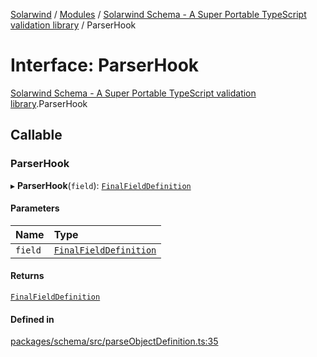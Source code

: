[Solarwind](../README.md) / [Modules](../modules.md) / [Solarwind Schema - A Super Portable TypeScript validation library](../modules/Solarwind_Schema___A_Super_Portable_TypeScript_validation_library.md) / ParserHook

# Interface: ParserHook

[Solarwind Schema - A Super Portable TypeScript validation library](../modules/Solarwind_Schema___A_Super_Portable_TypeScript_validation_library.md).ParserHook

## Callable

### ParserHook

▸ **ParserHook**(`field`): [`FinalFieldDefinition`](../modules/Solarwind_Schema___A_Super_Portable_TypeScript_validation_library.md#finalfielddefinition)

#### Parameters

| Name | Type |
| :------ | :------ |
| `field` | [`FinalFieldDefinition`](../modules/Solarwind_Schema___A_Super_Portable_TypeScript_validation_library.md#finalfielddefinition) |

#### Returns

[`FinalFieldDefinition`](../modules/Solarwind_Schema___A_Super_Portable_TypeScript_validation_library.md#finalfielddefinition)

#### Defined in

[packages/schema/src/parseObjectDefinition.ts:35](https://github.com/antoniopresto/darch/blob/c5cd1c8/packages/schema/src/parseObjectDefinition.ts#L35)
